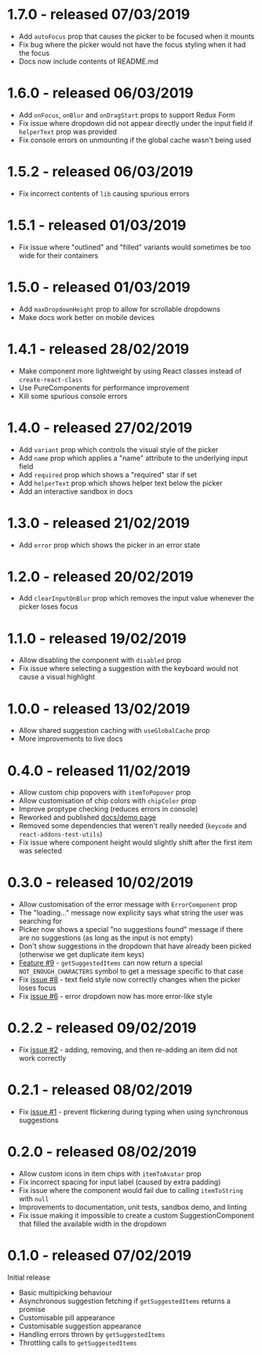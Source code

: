 # 1.7.0 - released 07/03/2019
 * Add `autoFocus` prop that causes the picker to be focused when it mounts
 * Fix bug where the picker would not have the focus styling when it had the focus
 * Docs now include contents of README.md

# 1.6.0 - released 06/03/2019
 * Add `onFocus`, `onBlur` and `onDragStart` props to support Redux Form
 * Fix issue where dropdown did not appear directly under the input field if `helperText` prop was provided
 * Fix console errors on unmounting if the global cache wasn't being used
 
# 1.5.2 - released 06/03/2019
 * Fix incorrect contents of `lib` causing spurious errors

# 1.5.1 - released 01/03/2019
 * Fix issue where "outlined" and "filled" variants would sometimes be too wide for their containers

# 1.5.0 - released 01/03/2019
 * Add `maxDropdownHeight` prop to allow for scrollable dropdowns
 * Make docs work better on mobile devices

# 1.4.1 - released 28/02/2019
 * Make component more lightweight by using React classes instead of `create-react-class`
 * Use PureComponents for performance improvement
 * Kill some spurious console errors

# 1.4.0 - released 27/02/2019
 * Add `variant` prop which controls the visual style of the picker
 * Add `name` prop which applies a "name" attribute to the underlying input field
 * Add `required` prop which shows a "required" star if set
 * Add `helperText` prop which shows helper text below the picker
 * Add an interactive sandbox in docs

# 1.3.0 - released 21/02/2019
 * Add `error` prop which shows the picker in an error state

# 1.2.0 - released 20/02/2019
 * Add `clearInputOnBlur` prop which removes the input value whenever the picker loses focus

# 1.1.0 - released 19/02/2019
 * Allow disabling the component with `disabled` prop
 * Fix issue where selecting a suggestion with the keyboard would not cause a visual highlight

# 1.0.0 - released 13/02/2019
 * Allow shared suggestion caching with `useGlobalCache` prop
 * More improvements to live docs

# 0.4.0 - released 11/02/2019
 * Allow custom chip popovers with `itemToPopover` prop
 * Allow customisation of chip colors with `chipColor` prop
 * Improve proptype checking (reduces errors in console)
 * Reworked and published [docs/demo page](https://atropos-tech.github.io/material-multi-picker/index.html)
 * Removed some dependencies that weren't really needed (`keycode` and `react-addons-test-utils`)
 * Fix issue where component height would slightly shift after the first item was selected

# 0.3.0 - released 10/02/2019
 * Allow customisation of the error message with `ErrorComponent` prop
 * The "loading&hellip;" message now explicity says what string the user was searching for
 * Picker now shows a special "no suggestions found" message if there are no suggestions (as long as the input is not empty)
 * Don't show suggestions in the dropdown that have already been picked (otherwise we get duplicate item keys)
 * [Feature #9](https://github.com/atropos-tech/material-multi-picker/issues/9) - `getSuggestedItems` can now return a special `NOT_ENOUGH_CHARACTERS` symbol to get a message specific to that case
 * Fix [issue #8](https://github.com/atropos-tech/material-multi-picker/issues/8) - text field style now correctly changes when the picker loses focus
 * Fix [issue #6](https://github.com/atropos-tech/material-multi-picker/issues/6) - error dropdown now has more error-like style

# 0.2.2 - released 09/02/2019
 * Fix [issue #2](https://github.com/atropos-tech/material-multi-picker/issues/2) - adding, removing, and then re-adding an item did not work correctly

# 0.2.1 - released 08/02/2019
 * Fix [issue #1](https://github.com/atropos-tech/material-multi-picker/issues/1) - prevent flickering during typing when using synchronous suggestions

# 0.2.0 - released 08/02/2019
 * Allow custom icons in item chips with `itemToAvatar` prop
 * Fix incorrect spacing for input label (caused by extra padding)
 * Fix issue where the component would fail due to calling `itemToString` with `null`
 * Improvements to documentation, unit tests, sandbox demo, and linting
 * Fix issue making it impossible to create a custom SuggestionComponent that filled the available width in the dropdown

# 0.1.0 - released 07/02/2019
Initial release
 * Basic multipicking behaviour
 * Asynchronous suggestion fetching if `getSuggestedItems` returns a promise
 * Customisable pill appearance
 * Customisable suggestion appearance
 * Handling errors thrown by `getSuggestedItems`
 * Throttling calls to `getSuggestedItems`